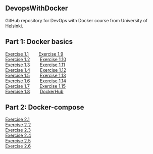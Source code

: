 ## DevopsWithDocker
GitHub repository for DevOps with  Docker course from University of Helsinki.

## Part 1: Docker basics
[Exercise 1.1](Part1/1.1) &nbsp;&nbsp;&nbsp;&nbsp;&nbsp;&nbsp;
[Exercise 1.9](Part1/1.9)<br>
[Exercise 1.2](Part1/1.2) &nbsp;&nbsp;&nbsp;&nbsp;&nbsp;&nbsp;
[Exercise 1.10](Part1/1.10)<br>
[Exercise 1.3](Part1/1.3) &nbsp;&nbsp;&nbsp;&nbsp;&nbsp;&nbsp;
[Exercise 1.11](Part1/1.11)<br>
[Exercise 1.4](Part1/1.4) &nbsp;&nbsp;&nbsp;&nbsp;&nbsp;&nbsp;
[Exercise 1.12](Part1/1.12)<br>
[Exercise 1.5](Part1/1.5) &nbsp;&nbsp;&nbsp;&nbsp;&nbsp;&nbsp;
[Exercise 1.13](Part1/1.13)<br>
[Exercise 1.6](Part1/1.6) &nbsp;&nbsp;&nbsp;&nbsp;&nbsp;&nbsp;
[Exercise 1.14](Part1/1.14)<br>
[Exercise 1.7](Part1/1.7) &nbsp;&nbsp;&nbsp;&nbsp;&nbsp;&nbsp;
[Exercise 1.15](Part1/1.15)<br>
[Exercise 1.8](Part1/1.18) &nbsp;&nbsp;&nbsp;&nbsp;&nbsp;&nbsp;
[DockerHub](https://hub.docker.com/repository/docker/paulbekk/webmonitor)

## Part 2: Docker-compose
[Exercise 2.1](Part2/2.1) <br>
[Exercise 2.2](Part2/2.2) <br>
[Exercise 2.3](Part2/2.3) <br>
[Exercise 2.4](Part2/2.4) <br>
[Exercise 2.5](Part2/2.5) <br>
[Exercise 2.6](Part2/2.6) <br>
